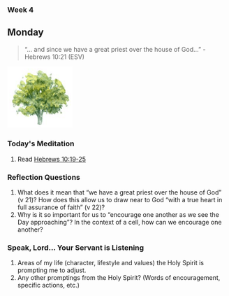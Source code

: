 ### Week 4

## Monday

>  “... and since we have a great priest over the house of God...” - Hebrews 10:21 (ESV)

<img src="/assets/img/tree.png" style="width: 150px">

### Today's Meditation
1. Read <a href="https://www.biblegateway.com/passage/?search=Hebrews+10%3A19-25&version=ESV" target="_blank">Hebrews 10:19-25</a>


### Reflection Questions
1. What does it mean that “we have a great priest over the house of God” (v 21)? How does this allow us to draw near to God “with a true heart in full assurance of faith” (v 22)?
2. Why is it so important for us to “encourage one another as we see the Day approaching”? In the context of a cell, how can we encourage one another?


### Speak, Lord... Your Servant is Listening
1. Areas of my life (character, lifestyle and values) the Holy Spirit is prompting me to adjust.
2. Any other promptings from the Holy Spirit? (Words of encouragement, specific actions, etc.)